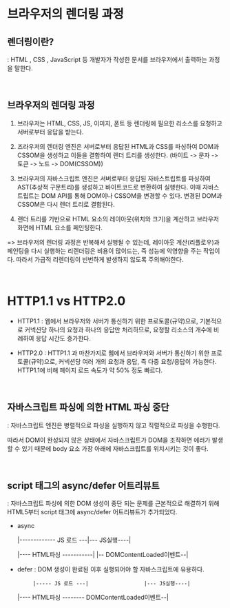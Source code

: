# 브라우저의 렌더링 과정

## 렌더링이란?

: HTML , CSS , JavaScript 등 개발자가 작성한 문서를 브라우저에서 출력하는 과정을 말한다.

<br/>

## 브라우저의 렌더링 과정

1. 브라우저는 HTML, CSS, JS, 이미지, 폰트 등 렌더링에 필요한 리소스를 요청하고 서버로부터 응답을 받는다.

2. 즈라우저의 렌더링 엔진은 서버로부터 응답된 HTML과 CSS를 파싱하여 DOM과 CSSOM을 생성하고 이들을 결합하여 렌더 트리를 생성한다.
   (바이트 -> 문자 -> 토큰 -> 노드 -> DOM(CSSOM))

3. 브라우저의 자바스크립트 엔진은 서버로부터 응답된 자바스트립트를 파싱하여 AST(추상적 구문트리)를 생성하고 바이트코드로 변환하여 실행한다. 이때 자바스트립트는 DOM API를 통해 DOM이나 CSSOM을 변경할 수 있다. 변경된 DOM과 CSSOM은 다시 렌더 트리로 결합된다.

4. 랜더 트리를 기반으로 HTML 요소의 레이아웃(위치와 크기)을 계산하고 브라우저 화면에 HTML 요소를 페인팅한다.

=> 브라우저의 렌더링 과정은 반복해서 실행될 수 있는데, 레이아웃 계산(리플로우)과 페인팅을 다시 실행하는 리렌더링은 비용이 많이드는, 즉 성능에 악영향을 주는 작업이다. 따라서 가급적 리렌더링이 빈번하게 발생하지 않도록 주의해야한다.

<br/>

# HTTP1.1 vs HTTP2.0

- HTTP1.1
  : 웹에서 브라우저와 서버가 통신하기 위한 프로토콜(규약)으로, 기본적으로 커넥션당 하나의 요청과 하나의 응답만 처리하므로, 요청할 리소스의 개수에 비례하여 응답 시간도 증가한다.

- HTTP2.0
  : HTTP1.1 과 마찬가지로 웹에서 브라우저와 서버가 통신하기 위한 프로토콜(규약)으로, 커넥션당 여러 개의 요청과 응답, 즉 다중 요청/응답이 가능한다. HTTP1.1에 비해 페이지 로드 속도가 약 50% 정도 빠르다.

<br/>

## 자바스크립트 파싱에 의한 HTML 파싱 중단

: 자바스크립트 엔진은 병렬적으로 파싱을 실행하지 않고 직렬적으로 파싱을 수행한다.

따라서 DOM이 완성되지 않은 상태에서 자바스크립트가 DOM을 조작하면 에러가 발생할 수 있기 때문에 body 요소 가장 아래에 자바스크립트를 위치시키는 것이 좋다.

<br/>

## script 태그의 async/defer 어트리뷰트

: 자바스크립트 파싱에 의한 DOM 생성이 중단 되는 문제를 근본적으로 해결하기 위해 HTML5부터 script 태그에 async/defer 어트리뷰트가 추가되었다.

- async

  |------------- JS 로드 ---|--- JS실행----|

  |---- HTML파싱 -----------| |-- DOMContentLoaded이벤트--|

- defer
  : DOM 생성이 완료된 이후 실행되어야 할 자바스크립트에 유용하다.

           |----- JS 로드 ---|                  |--- JS실행----|

  |---- HTML파싱 -------- DOMContentLoaded이벤트--|
